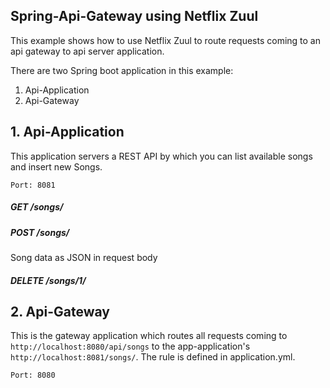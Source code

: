 ## Spring-Api-Gateway using Netflix Zuul

This example shows how to use Netflix Zuul to route requests coming to an api gateway to api server application.

There are two Spring boot application in this example:

1. Api-Application
2. Api-Gateway

## 1. Api-Application
This application servers a REST API by which you can list available songs and insert new Songs.

`Port: 8081`

##### GET /songs/

##### POST /songs/
Song data as JSON in request body

##### DELETE /songs/1/


## 2. Api-Gateway
This is the gateway application which routes all requests coming to `http://localhost:8080/api/songs` to the app-application's `http://localhost:8081/songs/`. The rule is defined in application.yml.

`Port: 8080`
